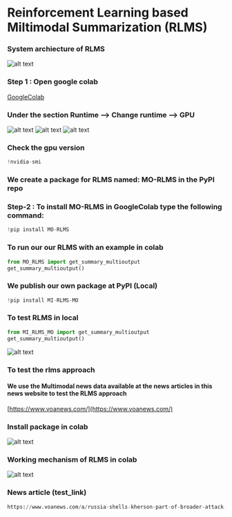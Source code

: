 # Reinforcement Learning based Miltimodal Summarization (RLMS)


###  System archiecture of RLMS
![alt text](https://github.com/PhaniSiginamsetty/RLMS/blob/main/img/mainarc-crop.jpg)

### Step 1 : Open google colab

[GoogleColab](https://colab.research.google.com/)

###  Under the section Runtime --> Change runtime --> GPU

![alt text](https://github.com/PhaniSiginamsetty/RLMS/blob/main/img/Screenshot%20(329).png)
![alt text](https://github.com/PhaniSiginamsetty/RLMS/blob/main/img/Screenshot%20(330).png)
![alt text](https://github.com/PhaniSiginamsetty/RLMS/blob/main/img/Screenshot%20(331).png)


###  Check the gpu version
```python
!nvidia-smi
```






### We create a package for RLMS named: MO-RLMS in the PyPI repo
### Step-2 : To install MO-RLMS in GoogleColab type the following command: 
```python
!pip install MO-RLMS
```

### To run our our RLMS with an example in colab
```python
from MO_RLMS import get_summary_multioutput
get_summary_multioutput()
```
### We publish our own package at PyPI (Local)
```python
!pip install MI-RLMS-MO
```
### To test RLMS in local
```python
from MI_RLMS_MO import get_summary_multioutput
get_summary_multioutput()

```
![alt text](https://github.com/PhaniSiginamsetty/RLMS/blob/main/img/Screenshot%20(333).png)

###  To test the rlms approach
#### We use the Multimodal news data available at the news articles in this news website to test the RLMS approach
[https://www.voanews.com/](https://www.voanews.com/)

###  Install package in colab

![alt text](https://github.com/PhaniSiginamsetty/RLMS/blob/main/img/Screenshot%202022-12-20%2019.22.47.png)

###  Working mechanism of RLMS in colab

![alt text](https://github.com/PhaniSiginamsetty/RLMS/blob/main/img/Screenshot%202022-12-20%2019.30.52.png)

### News article (test_link) 
```python
https://www.voanews.com/a/russia-shells-kherson-part-of-broader-attack-on-southern-ukraine-/6881528.html
```


